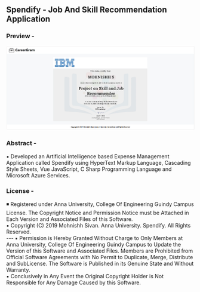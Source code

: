 <h2>Spendify - Job And Skill Recommendation Application</h2>

<h3>Preview -</h3>
<center><img src="Delete Now (1).png"></center>

<h3>Abstract -</h3>
▪ Developed an Artificial Intelligence based Expense Management Application called Spendify using HyperText Markup Language, Cascading Style Sheets, Vue JavaScript, C Sharp Programming Language and Microsoft Azure Services.<br/>

<h3>License -</h3>
◾ Registered under Anna University, College Of Engineering Guindy Campus License. The Copyright Notice and Permission Notice must be Attached in Each Version and Associated Files of this Software.<br/>
▪️ Copyright (C) 2019 Mohnishh Sivan. Anna University. Spendify. All Rights Reserved.<br/>
---
▪ Permission is Hereby Granted Without Charge to Only Members at Anna University, College Of Engineering Guindy Campus to Update the Version of this Software and Associated Files. Members are Prohibited from Official Software Agreements with No Permit to Duplicate, Merge, Distribute and SubLicense. The Software is Published in its Genuine State and Without Warranty.<br/>
▪ Conclusively in Any Event the Original Copyright Holder is Not Responsible for Any Damage Caused by this Software.<br/>

